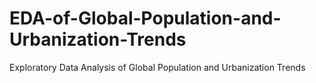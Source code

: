 # EDA-of-Global-Population-and-Urbanization-Trends
Exploratory Data Analysis of Global Population and Urbanization Trends
